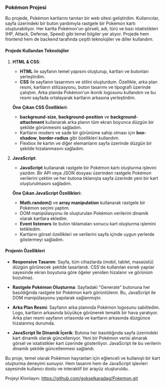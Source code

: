 ### Pokémon Projesi

Bu projede, Pokémon kartlarını tanıtan bir web sitesi geliştirdim. Kullanıcılar, sayfa üzerindeki bir buton yardımıyla rastgele bir Pokémon kartı oluşturabiliyor. Her kartta Pokémon'un görseli, adı, türü ve bazı istatistikleri (HP, Attack, Defense, Speed) gibi temel bilgiler yer alıyor. Projede hem frontend hem de backend tarafında çeşitli teknolojiler ve diller kullandım.

#### Projede Kullanılan Teknolojiler

1. **HTML & CSS**: 
   - **HTML** ile sayfanın temel yapısını oluşturup, kartları ve butonları yerleştirdim.
   - **CSS** ile sayfanın tasarımını ve stilini oluşturdum. Özellikle, arka plan resmi, kartların stilizasyonu, buton tasarımı ve tipografi üzerinde çalıştım. Arka planda Pokémon'un ikonik logosunu kullandım ve bu resmi sayfada ortalayarak kartların arkasına yerleştirdim.
   
   **Öne Çıkan CSS Özellikleri:**
   - **background-size**, **background-position** ve **background-attachment** kullanarak arka planın tüm ekran boyunca düzgün bir şekilde görünmesini sağladım.
   - Kartların modern ve sade bir görünüme sahip olması için **box-shadow**, **border-radius** gibi özellikleri kullandım.
   - Flexbox ile kartın ve diğer elemanların sayfa üzerinde düzgün bir şekilde hizalanmasını sağladım.

2. **JavaScript**:
   - **JavaScript** kullanarak rastgele bir Pokémon kartı oluşturma işlevini yazdım. Bir API veya JSON dosyası üzerinden rastgele Pokémon verilerini çektim ve her butona tıklanışta sayfa üzerinde yeni bir kart oluşturulmasını sağladım.
   
   **Öne Çıkan JavaScript Özellikleri:**
   - **Math.random()** ve **array manipulation** kullanarak rastgele bir Pokémon seçimi yaptım.
   - DOM manipülasyonu ile oluşturulan Pokémon verilerini dinamik olarak kartlara ekledim.
   - **Event listeners** ile buton tıklamaları sonucu kart oluşturma işlemini tetikledim.
   - Kartların görsel özellikleri ve verilerini sayfa içinde uygun yerlerde göstermeyi sağladım.

#### Projenin Özellikleri

- **Responsive Tasarım**: Sayfa, tüm cihazlarda (mobil, tablet, masaüstü) düzgün görünecek şekilde tasarlandı. CSS'de kullanılan esnek yapılar sayesinde ekran boyutuna göre öğeler yeniden hizalanır ve görünüm bozulmaz.
  
- **Rastgele Pokémon Oluşturma**: Sayfadaki "Generate" butonuna her basıldığında rastgele bir Pokémon kartı görüntülenir. Bu, JavaScript ile DOM manipülasyonu yapılarak sağlanmıştır. 

- **Arka Plan Resmi**: Sayfanın arka planında Pokémon logosunu sabitledim. Logo, kartların arkasında büyükçe görünerek tematik bir hava yaratıyor. Arka plan resmi sayfanın ortasında ve kartların arkasında düzgünce hizalanmış durumda.

- **JavaScript İle Dinamik İçerik**: Butona her basıldığında sayfa üzerindeki kart dinamik olarak güncelleniyor. Yeni bir Pokémon verisi alınarak görsel ve istatistikler kart üzerinde gösteriliyor. JavaScript ile bu verilerin dinamik şekilde güncellenmesi sağlandı.

Bu proje, temel olarak Pokémon hayranları için eğlenceli ve kullanışlı bir kart oluşturma deneyimi sunuyor. Hem tasarım hem de JavaScript işlevleri sayesinde kullanıcı dostu ve interaktif bir arayüz oluşturuldu.

Projeyi Klonlayın: https://github.com/gokselkaradag/Pokemon.git
